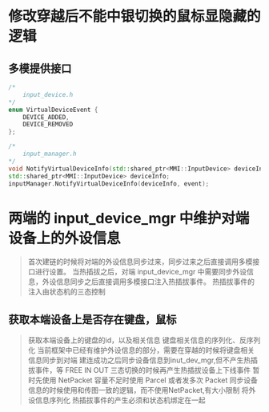 
# 修改穿越后不能中银切换的鼠标显隐藏的逻辑

## 多模提供接口
```cpp
/*
    input_device.h
*/
enum VirtualDeviceEvent {
    DEVICE_ADDED,
    DEVICE_REMOVED
};

/*
    input_manager.h
*/
void NotifyVirtualDeviceInfo(std::shared_ptr<MMI::InputDevice> deviceInfo, VirtualDeviceEvent event);
std::shared_ptr<MMI::InputDevice> deviceInfo;
inputManager.NotifyVirtualDeviceInfo(deviceInfo, event);
```

# 两端的 input_device_mgr 中维护对端设备上的外设信息
> 首次建链的时候将对端的外设信息同步过来，同步过来之后直接调用多模接口进行设置。
> 当热插拔之后，对端 input_device_mgr 中需要同步外设信息，外设信息同步之后直接调用多模接口注入热插拔事件。
> 热插拔事件的注入由状态机的三态控制

## 获取本端设备上是否存在键盘，鼠标
> 获取本端设备上的键盘的id，以及相关信息
> 键盘相关信息的序列化、反序列化
> 当前框架中已经有维护外设信息的部分，需要在穿越的时候将键盘相关信息同步到对端
> 建连成功之后同步设备信息到inut_dev_mgr,但不产生热插拔事件，等 FREE IN OUT 三态切换的时候再产生热插拔设备上下线事件
> 暂时先使用 NetPacket 容量不足时使用 Parcel 或者发多次 Packet 
> 同步设备信息的时候使用和传图一致的逻辑，而不使用NetPacket,有大小限制
> 将外设信息序列化
> 热插拔事件的产生必须和状态机绑定在一起
